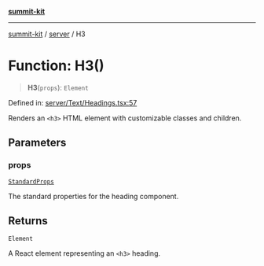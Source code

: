 [**summit-kit**](../../README.md)

***

[summit-kit](../../modules.md) / [server](../README.md) / H3

# Function: H3()

> **H3**(`props`): `Element`

Defined in: [server/Text/Headings.tsx:57](https://github.com/andrewgremlich/summit-kit/blob/6510209d1f3a585ae8e4aa4d09fa74fadb5e8a6f/src/react/server/Text/Headings.tsx#L57)

Renders an `<h3>` HTML element with customizable classes and children.

## Parameters

### props

[`StandardProps`](../type-aliases/StandardProps.md)

The standard properties for the heading component.

## Returns

`Element`

A React element representing an `<h3>` heading.
